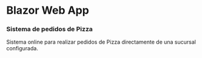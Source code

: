 # Blazor Web App

### Sistema de pedidos de Pizza

Sistema online para realizar pedidos de Pizza directamente de una sucursal configurada.
